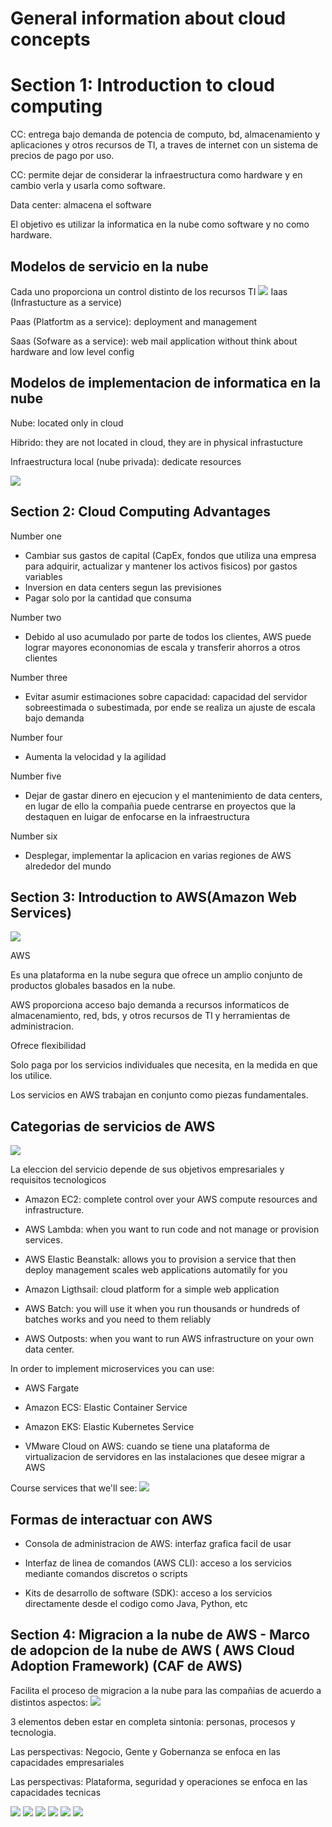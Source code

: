 # General information about cloud concepts

# Section 1: Introduction to cloud computing

CC: entrega bajo demanda de potencia de computo, bd, almacenamiento y aplicaciones y otros recursos de TI, a traves de internet con un sistema de precios de pago por uso.

CC: permite dejar de considerar la infraestructura como hardware y en cambio verla y usarla como software.

Data center: almacena el software

El objetivo es utilizar la informatica en la nube como software y no como hardware.

## Modelos de servicio en la nube 
Cada uno proporciona un control distinto de los recursos TI
<img src="./images/modelo-de-servicio-nube.png">
Iaas (Infrastucture as a service)

Paas (Platfortm as a service): deployment and management 

Saas (Sofware as a service): web mail application without think about hardware and low level config

## Modelos de implementacion de informatica en la nube

Nube: located only in cloud 

Hibrido: they are not located in cloud, they are in physical infrastucture

Infraestructura local (nube privada): dedicate resources

<img src="./images/similitudes-instalaciones-TI-vs-AWS.png">

## Section 2: Cloud Computing Advantages 
Number one
- Cambiar sus gastos de capital (CapEx, fondos que utiliza una empresa para adquirir, actualizar y mantener los activos fisicos) por gastos variables
- Inversion en data centers segun las previsiones
- Pagar solo por la cantidad que consuma

Number two
- Debido al uso acumulado por parte de todos los clientes, AWS puede lograr mayores econonomias de escala y transferir ahorros a otros clientes

Number three
- Evitar asumir estimaciones sobre capacidad: capacidad del servidor sobreestimada o subestimada, por ende se realiza un ajuste de escala bajo demanda

Number four
- Aumenta la velocidad y la agilidad

Number five
- Dejar de gastar dinero en ejecucion y el mantenimiento de data centers, en lugar de ello la compañia puede centrarse en proyectos que la destaquen en luigar de enfocarse en la infraestructura 

Number six
- Desplegar, implementar la aplicacion en varias regiones de AWS alrededor del mundo  

## Section 3: Introduction to AWS(Amazon Web Services)

<img src="./images/web-services.png">

AWS

Es una plataforma en la nube segura que ofrece un amplio conjunto de productos globales basados en la nube.

AWS proporciona acceso bajo demanda a recursos informaticos de almacenamiento, red, bds, y otros recursos de TI y herramientas de administracion.

Ofrece flexibilidad

Solo paga por los servicios individuales que necesita, en la medida en que los utilice.

Los servicios en AWS trabajan en conjunto como piezas fundamentales.

## Categorias de servicios de AWS
<img src="./images/services-categories.png">

La eleccion del servicio depende de sus objetivos empresariales y requisitos tecnologicos

- Amazon EC2: complete control over your AWS compute resources and infrastructure.

- AWS Lambda: when you want to run code and not manage or provision services.

- AWS Elastic Beanstalk: allows you to provision a service that then deploy management scales web applications automatily for you 

- Amazon Ligthsail: cloud platform for a simple web application 

- AWS Batch: you will use it when you run thousands or hundreds of batches works and you need to them reliably

- AWS Outposts: when you want to run AWS infrastructure on your own data center.

In order to implement microservices you can use: 
- AWS Fargate
- Amazon ECS: Elastic Container Service
- Amazon EKS: Elastic Kubernetes Service

- VMware Cloud on AWS: cuando se tiene una plataforma de virtualizacion de servidores en las instalaciones que desee migrar a AWS

Course services that we'll see:
<img src="./images/course-services.png">

## Formas de interactuar con AWS

- Consola de administracion de AWS: interfaz grafica facil de usar

- Interfaz de linea de comandos (AWS CLI): acceso a los servicios mediante comandos discretos o scripts

- Kits de desarrollo de software (SDK): acceso a los servicios directamente desde el codigo como Java, Python, etc 

## Section 4: Migracion a la nube de AWS - Marco de adopcion de la nube de AWS ( AWS Cloud Adoption Framework) (CAF de AWS)

Facilita el proceso de migracion a la nube para las compañias de acuerdo a distintos aspectos:
<img src="./images/CAF.png">

3 elementos deben estar en completa sintonia: personas, procesos y tecnologia.

Las perspectivas: Negocio, Gente y Gobernanza se enfoca en las capacidades empresariales

Las perspectivas: Plataforma, seguridad y operaciones se enfoca en las capacidades tecnicas

<img src="./images/perspectiva-de-negocios.png">
<img src="./images/perspectiva-de-personal.png">
<img src="./images/perspectiva-de-gobernanza.png">
<img src="./images/perspectiva-de-plataforma.png">
<img src="./images/perspectiva-de-seguridad.png">
<img src="./images/perspectiva-de-operaciones.png">

